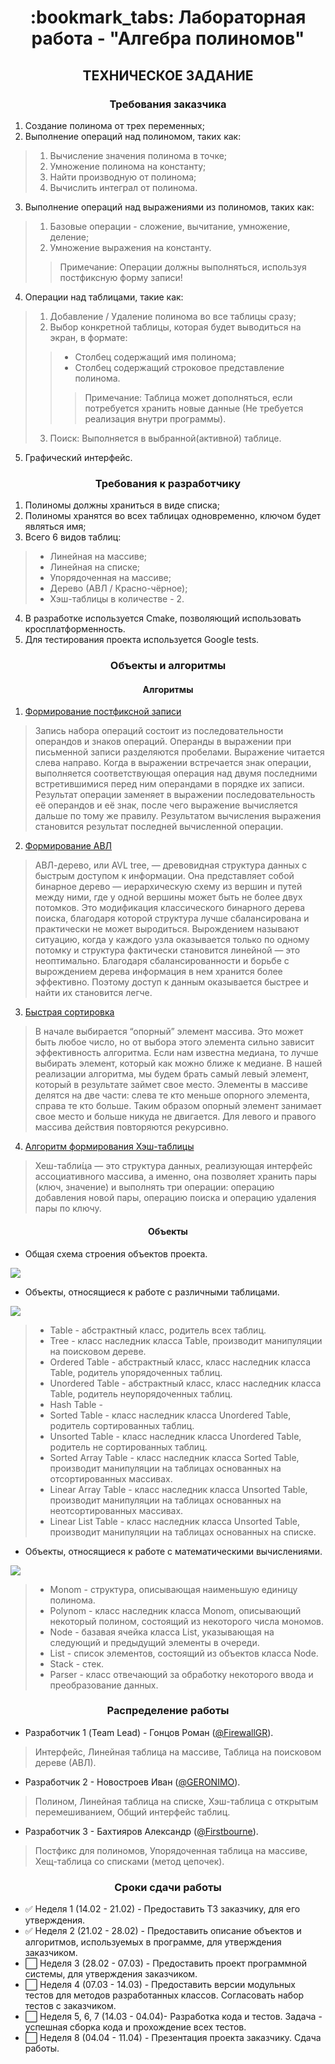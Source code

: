<h1 align="center">:bookmark_tabs: Лабораторная работа - "Алгебра полиномов"</a> </h1>
<h2 align="center">ТЕХНИЧЕСКОЕ ЗАДАНИЕ</h2>
<h3 align="center">Требования заказчика</h3>

1. Создание полинома от трех переменных;
2. Выполнение операций над полиномом, таких как:
> 1) Вычисление значения полинома в точке;
> 2) Умножение полинома на константу; 
> 3) Найти производную от полинома; 
> 4) Вычислить интеграл от полинома.
3. Выполнение операций над выражениями из полиномов, таких как: 
> 1) Базовые операции - сложение, вычитание, умножение, деление;
> 2) Умножение выражения на константу. 
> > Примечание: Операции должны выполняться, используя постфиксную форму записи!
4. Операции над таблицами, такие как:
> 1) Добавление / Удаление полинома во все таблицы сразу;
> 2) Выбор конкретной таблицы, которая будет выводиться на экран, в формате:
> > + Столбец содержащий имя полинома;
> > + Столбец содержащий строковое представление полинома.
> > > Примечание: Таблица может дополняться, если потребуется хранить новые данные (Не требуется реализация внутри программы).
> 3) Поиск: Выполняется в выбранной(активной) таблице.
5. Графический интерфейс.

<h3 align="center">Требования к разработчику</h3>

1. Полиномы должны храниться в виде списка;
2. Полиномы хранятся во всех таблицах одновременно, ключом будет являться имя;
3. Всего 6 видов таблиц:
> + Линейная на массиве;
> + Линейная на списке;
> + Упорядоченная на массиве;
> + Дерево (АВЛ / Красно-чёрное);
> + Хэш-таблицы в количестве - 2.
4. В разработке используется Cmake, позволяющий использовать кросплатформенность.
5. Для тестирования проекта используется Google tests.

<h3 align="center">Объекты и алгоритмы</h3>

<h4 align="center">Алгоритмы</h4>

1) [Формирование постфиксной записи](https://aliev.me/runestone/BasicDS/InfixPrefixandPostfixExpressions.html)
> Запись набора операций состоит из последовательности операндов и знаков операций. Операнды в выражении при письменной записи разделяются пробелами.
Выражение читается слева направо. Когда в выражении встречается знак операции, выполняется соответствующая операция над двумя последними встретившимися перед ним операндами в порядке их записи. Результат операции заменяет в выражении последовательность её операндов и её знак, после чего выражение вычисляется дальше по тому же правилу.
Результатом вычисления выражения становится результат последней вычисленной операции.
2) [Формирование АВЛ](https://habr.com/ru/post/150732/)
> АВЛ-дерево, или AVL tree, — древовидная структура данных с быстрым доступом к информации. Она представляет собой бинарное дерево — иерархическую схему из вершин и путей между ними, где у одной вершины может быть не более двух потомков.
> Это модификация классического бинарного дерева поиска, благодаря которой структура лучше сбалансирована и практически не может выродиться. Вырождением называют ситуацию, когда у каждого узла оказывается только по одному потомку и структура фактически становится линейной — это неоптимально.
> Благодаря сбалансированности и борьбе с вырождением дерева информация в нем хранится более эффективно. Поэтому доступ к данным оказывается быстрее и найти их становится легче.
3) [Быстрая сортировка](https://habr.com/ru/sandbox/29775/)
> В начале выбирается “опорный” элемент массива. Это может быть любое число, но от выбора этого элемента сильно зависит эффективность алгоритма. Если нам известна медиана, то лучше выбирать элемент, который как можно ближе к медиане. В нашей реализации алгоритма, мы будем брать самый левый элемент, который в результате займет свое место. Элементы в массиве делятся на две части: слева те кто меньше опорного элемента, справа те кто больше. Таким образом опорный элемент занимает свое место и больше никуда не двигается. Для левого и правого массива действия повторяются рекурсивно.
4) [Алгоритм формирования Хэш-таблицы](https://codechick.io/tutorials/dsa/dsa-hash-table)
> Хеш-табли́ца — это структура данных, реализующая интерфейс ассоциативного массива, а именно, она позволяет хранить пары (ключ, значение) и выполнять три операции: операцию добавления новой пары, операцию поиска и операцию удаления пары по ключу.

<h4 align="center">Объекты</h4>

+ Общая схема строения объектов проекта.
<kbd>
<image src="/images/image0.png">
</kbd>

+ Объекты, относящиеся к работе с различными таблицами.
<kbd>
<image src="/images/image1.png">
</kbd>
  
> + Table - абстрактный класс, родитель всех таблиц.
> + Tree - класс наследник класса Table, производит манипуляции на поисковом дереве.
> + Ordered Table - абстрактный класс, класс наследник класса Table, родитель упорядоченных таблиц.
> + Unordered Table - абстрактный класс, класс наследник класса Table, родитель неупорядоченных таблиц.
> + Hash Table - 
> + Sorted Table - класс наследник класса Unordered Table, родитель сортированных таблиц.
> + Unsorted Table - класс наследник класса Unordered Table, родитель не сортированных таблиц.
> + Sorted Array Table - класс наследник класса Sorted Table, производит манипуляции на таблицах основанных на отсортированных массивах.
> + Linear Array Table - класс наследник класса Unsorted Table, производит манипуляции на таблицах основанных на неотсортированных массивах.
> + Linear List Table - класс наследник класса Unsorted Table, производит манипуляции на таблицах основанных на списке.

+ Объекты, относящиеся к работе с математическими вычислениями.
<kbd>
<image src="/images/image2.png">
</kbd>

> + Monom - структура, описывающая наименьшую единицу полинома.
> + Polynom - класс наследник класса Monom, описывающий некоторый полином, состоящий из некоторого числа мономов.
> + Node - базавая ячейка класса List, указывающая на следующий и предыдущий элементы в очереди.
> + List - список элементов, состоящий из объектов класса Node.
> + Stack - стек.
> + Parser - класс отвечающий за обработку некоторого ввода и преобразование данных.


<h3 align="center">Распределение работы</h3>

+ Разработчик 1 (Team Lead) - Гонцов Роман ([@FirewallGR](https://github.com/FirewallGR)).
> Интерфейс, Линейная таблица на массиве, Таблица на поисковом дереве (АВЛ).
+ Разработчик 2 - Новостроев Иван ([@GERONIMO](https://github.com/GERONlMO)).
> Полином, Линейная таблица на списке, Хэш-таблица с открытым перемешиванием, Общий интерфейс таблиц.
+ Разработчик 3 - Бахтияров Александр ([@Firstbourne](https://github.com/Firstbourne)).
> Постфикс для полиномов, Упорядоченная таблица на массиве, Хещ-таблица со списками (метод цепочек).

<h3 align="center">Сроки сдачи работы</h3>

+ ✅ Неделя 1 (14.02 - 21.02) - Предоставить ТЗ заказчику, для его утверждения.
+ ✅ Неделя 2 (21.02 - 28.02) - Предоставить описание объектов и алгоритмов, используемых в программе, для утверждения заказчиком.
+ ⬜️ Неделя 3 (28.02 - 07.03) - Предоставить проект программной системы, для утверждения заказчиком.
+ ⬜️ Неделя 4 (07.03 - 14.03) - Предоставить версии модульных тестов для методов разработанных классов. Согласовать набор тестов с заказчиком.
+ ⬜️ Неделя 5, 6, 7 (14.03 - 04.04)- Разработка кода и тестов. Задача - успешная сборка кода и прохождение всех тестов.
+ ⬜️ Неделя 8 (04.04 - 11.04) - Презентация проекта заказчику. Сдача работы.
